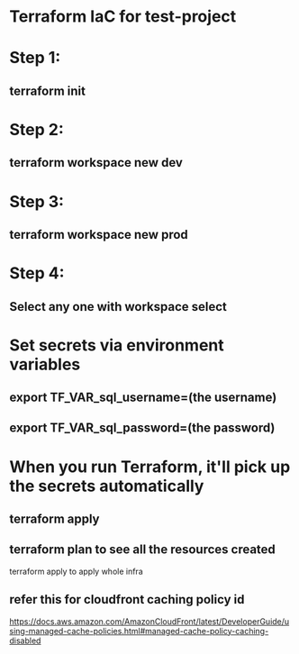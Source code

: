 # Terraform IaC for test-project
# Step 1:
 ## terraform init
# Step 2:
 ## terraform workspace new dev
# Step 3:
 ## terraform workspace new prod
# Step 4:
 ## Select any one with workspace select


# Set secrets via environment variables
## export TF_VAR_sql_username=(the username)
## export TF_VAR_sql_password=(the password)
# When you run Terraform, it'll pick up the secrets automatically
## terraform apply
## terraform plan to see all the resources created

 terraform apply to apply whole infra

## refer this for cloudfront caching policy id
https://docs.aws.amazon.com/AmazonCloudFront/latest/DeveloperGuide/using-managed-cache-policies.html#managed-cache-policy-caching-disabled
